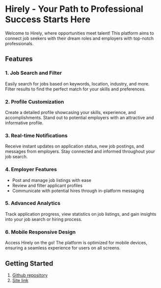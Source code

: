 # Hirely - Your Path to Professional Success Starts Here

Welcome to Hirely, where opportunities meet talent! This platform aims to connect job seekers with their dream roles and employers with top-notch professionals.

## Features

### 1. Job Search and Filter
Easily search for jobs based on keywords, location, industry, and more. Filter results to find the perfect match for your skills and preferences.

### 2. Profile Customization
Create a detailed profile showcasing your skills, experience, and accomplishments. Stand out to potential employers with an attractive and informative profile.

### 3. Real-time Notifications
Receive instant updates on application status, new job postings, and messages from employers. Stay connected and informed throughout your job search.

### 4. Employer Features
- Post and manage job listings with ease
- Review and filter applicant profiles
- Communicate with potential hires through in-platform messaging

### 5. Advanced Analytics
Track application progress, view statistics on job listings, and gain insights into your job search or hiring process.

### 6. Mobile Responsive Design
Access Hirely on the go! The platform is optimized for mobile devices, ensuring a seamless experience for users on all screens.

## Getting Started

1. [Github repository](https://github.com/Porgramming-Hero-web-course/b8a11-client-side-monaemhossain)
1. [Site link](https://monaem.com)

